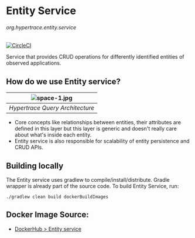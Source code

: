 # Entity Service
###### org.hypertrace.entity.service

[![CircleCI](https://circleci.com/gh/hypertrace/entity-service.svg?style=svg)](https://circleci.com/gh/hypertrace/entity-service)

Service that provides CRUD operations for differently identified entities of observed applications.

## How do we use Entity service?

| ![space-1.jpg](https://hypertrace-docs.s3.amazonaws.com/HT-query-arch.png) | 
|:--:| 
| *Hypertrace Query Architecture* |

- Core concepts like relationships between entities, their attributes are defined in this layer but this layer is generic and doesn't really care about what's inside each entity. 
- Entity service is also responsible for scalability of entity persistence and CRUD APIs.

## Building locally
The Entity service uses gradlew to compile/install/distribute. Gradle wrapper is already part of the source code. To build Entity Service, run:

```
./gradlew clean build dockerBuildImages
```

## Docker Image Source:
- [DockerHub > Entity service](https://hub.docker.com/r/hypertrace/entity-service)
